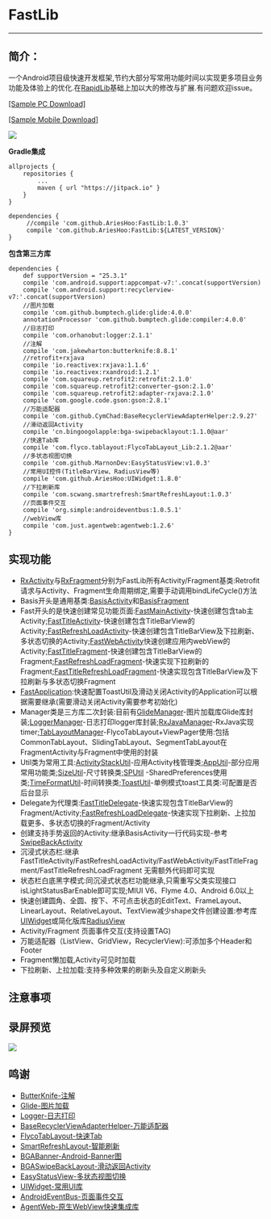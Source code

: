 # FastLib
--------------------------
## 简介：

一个Android项目级快速开发框架,节约大部分写常用功能时间以实现更多项目业务功能及体验上的优化.在[RapidLib](https://github.com/MarnoDev/RapidLib)基础上加以大的修改与扩展.有问题欢迎issue。

[[Sample PC Download]](https://github.com/AriesHoo/FastLib/blob/master/apk/sample.apk)

[[Sample Mobile Download]](http://fir.im/hju8)

![](https://github.com/AriesHoo/FastLib/blob/master/apk/qr.png)

**Gradle集成**

```
allprojects {
    repositories {
        ...
        maven { url "https://jitpack.io" }
    }
}
```

```
dependencies {
     //compile 'com.github.AriesHoo:FastLib:1.0.3'
     compile 'com.github.AriesHoo:FastLib:${LATEST_VERSION}'
}
```

**包含第三方库**

```
dependencies {
    def supportVersion = "25.3.1"
    compile 'com.android.support:appcompat-v7:'.concat(supportVersion)
    compile 'com.android.support:recyclerview-v7:'.concat(supportVersion)
    //图片加载
    compile 'com.github.bumptech.glide:glide:4.0.0'
    annotationProcessor 'com.github.bumptech.glide:compiler:4.0.0'
    //日志打印
    compile 'com.orhanobut:logger:2.1.1'
    //注解
    compile 'com.jakewharton:butterknife:8.8.1'
    //retrofit+rxjava
    compile 'io.reactivex:rxjava:1.1.6'
    compile 'io.reactivex:rxandroid:1.2.1'
    compile 'com.squareup.retrofit2:retrofit:2.1.0'
    compile 'com.squareup.retrofit2:converter-gson:2.1.0'
    compile 'com.squareup.retrofit2:adapter-rxjava:2.1.0'
    compile 'com.google.code.gson:gson:2.8.1'
    //万能适配器
    compile 'com.github.CymChad:BaseRecyclerViewAdapterHelper:2.9.27'
    //滑动返回Activity
    compile 'cn.bingoogolapple:bga-swipebacklayout:1.1.0@aar'
    //快速Tab库
    compile 'com.flyco.tablayout:FlycoTabLayout_Lib:2.1.2@aar'
    //多状态视图切换
    compile 'com.github.MarnonDev:EasyStatusView:v1.0.3'
    //常用UI控件(TitleBarView、RadiusView等)
    compile 'com.github.AriesHoo:UIWidget:1.8.0'
    //下拉刷新库
    compile 'com.scwang.smartrefresh:SmartRefreshLayout:1.0.3'
    //页面事件交互
    compile 'org.simple:androideventbus:1.0.5.1'
    //webView库
    compile 'com.just.agentweb:agentweb:1.2.6'
}
```

## 实现功能

* [RxActivity](https://github.com/AriesHoo/FastLib/blob/master/library/src/main/java/com/aries/library/fast/basis/RxActivity.java)与[RxFragment](https://github.com/AriesHoo/FastLib/blob/master/library/src/main/java/com/aries/library/fast/basis/RxFragment.java)分别为FastLib所有Activity/Fragment基类:Retrofit请求与Activity、Fragment生命周期绑定,需要手动调用bindLifeCycle()方法
* Basis开头是通用基类:[BasisActivity](https://github.com/AriesHoo/FastLib/blob/master/library/src/main/java/com/aries/library/fast/basis/BasisActivity.java)和[BasisFragment](https://github.com/AriesHoo/FastLib/blob/master/library/src/main/java/com/aries/library/fast/basis/BasisFragment.java)
* Fast开头的是快速创建常见功能页面:[FastMainActivity](https://github.com/AriesHoo/FastLib/blob/master/library/src/main/java/com/aries/library/fast/module/activity/FastMainActivity.java)-快速创建包含tab主Activity;[FastTitleActivity](https://github.com/AriesHoo/FastLib/blob/master/library/src/main/java/com/aries/library/fast/module/activity/FastTitleActivity.java)-快速创建包含TitleBarView的Activity;[FastRefreshLoadActivity](https://github.com/AriesHoo/FastLib/blob/master/library/src/main/java/com/aries/library/fast/module/activity/FastRefreshLoadActivity.java)-快速创建包含TitleBarView及下拉刷新、多状态切换的Activity;[FastWebActivity](https://github.com/AriesHoo/FastLib/blob/master/library/src/main/java/com/aries/library/fast/module/activity/FastWebActivity.java)快速创建应用内webView的Activity;[FastTitleFragment](https://github.com/AriesHoo/FastLib/blob/master/library/src/main/java/com/aries/library/fast/module/fragment/FastTitleFragment.java)-快速创建包含TitleBarView的Fragment;[FastRefreshLoadFragment](https://github.com/AriesHoo/FastLib/blob/master/library/src/main/java/com/aries/library/fast/module/fragment/FastRefreshLoadFragment.java)-快速实现下拉刷新的Fragment;[FastTitleRefreshLoadFragment](https://github.com/AriesHoo/FastLib/blob/master/library/src/main/java/com/aries/library/fast/module/fragment/FastTitleRefreshLoadFragment.java)-快速实现包含TitleBarView及下拉刷新与多状态切换Fragment
* [FastApplication](https://github.com/AriesHoo/FastLib/blob/master/library/src/main/java/com/aries/library/fast/FastApplication.java):快速配置ToastUtil及滑动关闭Activity的Application可以根据需要继承(需要滑动关闭Activity需要参考初始化)
* Manager类是三方库二次封装:目前有[GlideManager](https://github.com/AriesHoo/FastLib/blob/master/library/src/main/java/com/aries/library/fast/manager/GlideManager.java)-图片加载库Glide库封装;[LoggerManager](https://github.com/AriesHoo/FastLib/blob/master/library/src/main/java/com/aries/library/fast/manager/LoggerManager.java)-日志打印logger库封装;[RxJavaManager](https://github.com/AriesHoo/FastLib/blob/master/library/src/main/java/com/aries/library/fast/manager/RxJavaManager.java)-RxJava实现timer;[TabLayoutManager](https://github.com/AriesHoo/FastLib/blob/master/library/src/main/java/com/aries/library/fast/manager/TabLayoutManager.java)-FlycoTabLayout+ViewPager使用:包括CommonTabLayout、SlidingTabLayout、SegmentTabLayout在FragmentActivity与Fragment中使用的封装
* Util类为常用工具:[ActivityStackUtil](https://github.com/AriesHoo/FastLib/blob/master/library/src/main/java/com/aries/library/fast/util/ActivityStackUtil.java)-应用Activity栈管理类;[AppUtil](https://github.com/AriesHoo/FastLib/blob/master/library/src/main/java/com/aries/library/fast/util/AppUtil.java)-部分应用常用功能类;[SizeUtil](https://github.com/AriesHoo/FastLib/blob/master/library/src/main/java/com/aries/library/fast/util/SizeUtil.java)-尺寸转换类;[SPUtil](https://github.com/AriesHoo/FastLib/blob/master/library/src/main/java/com/aries/library/fast/util/SPUtil.java) -SharedPreferences使用类;[TimeFormatUtil](https://github.com/AriesHoo/FastLib/blob/master/library/src/main/java/com/aries/library/fast/util/TimeFormatUtil.java)-时间转换类;[ToastUtil](https://github.com/AriesHoo/FastLib/blob/master/library/src/main/java/com/aries/library/fast/util/ToastUtil.java)-单例模式toast工具类:可配置是否后台显示
* Delegate为代理类:[FastTitleDelegate](https://github.com/AriesHoo/FastLib/blob/master/library/src/main/java/com/aries/library/fast/delegate/FastTitleDelegate.java)-快速实现包含TitleBarView的Fragment/Activity;[FastRefreshLoadDelegate](https://github.com/AriesHoo/FastLib/blob/master/library/src/main/java/com/aries/library/fast/delegate/FastRefreshLoadDelegate.java)-快速实现下拉刷新、上拉加载更多、多状态切换的Fragment/Activity
* 创建支持手势返回的Activity:继承BasisActivity一行代码实现-参考[SwipeBackActivity](https://github.com/AriesHoo/FastLib/blob/master/app/src/main/java/com/aries/library/fast/demo/module/sample/SwipeBackActivity.java)
* 沉浸式状态栏:继承FastTitleActivity/FastRefreshLoadActivity/FastWebActivity/FastTitleFragment/FastTitleRefreshLoadFragment 无需额外代码即可实现
* 状态栏白底黑字模式:同沉浸式状态栏功能继承,只需重写父类实现接口isLightStatusBarEnable即可实现;MIUI V6、Flyme 4.0、Android 6.0以上
* 快速创建圆角、全圆、按下、不可点击状态的EditText、FrameLayout、LinearLayout、RelativeLayout、TextView减少shape文件创建设置:参考库[UIWidget](https://github.com/AriesHoo/UIWidget)或简化版库[RadiusView](https://github.com/AriesHoo/RadiusView)
* Activity/Fragment 页面事件交互(支持设置TAG)
* 万能适配器（ListView、GridView，RecyclerView):可添加多个Header和Footer
* Fragment懒加载,Activity可见时加载
* 下拉刷新、上拉加载:支持多种效果的刷新头及自定义刷新头

## 注意事项

## 录屏预览

![](https://github.com/AriesHoo/FastLib/blob/master/screenshot/00.gif)

## 鸣谢

* [ButterKnife-注解](https://github.com/JakeWharton/butterknife)
* [Glide-图片加载](https://github.com/bumptech/glide)
* [Logger-日志打印](https://github.com/orhanobut/logger)
* [BaseRecyclerViewAdapterHelper-万能适配器](https://github.com/CymChad/BaseRecyclerViewAdapterHelper)
* [FlycoTabLayout-快速Tab](https://github.com/H07000223/FlycoTabLayout)
* [SmartRefreshLayout-智能刷新](https://github.com/scwang90/SmartRefreshLayout)
* [BGABanner-Android-Banner图](https://github.com/bingoogolapple/BGABanner-Android)
* [BGASwipeBackLayout-滑动返回Activity](https://github.com/bingoogolapple/BGASwipeBackLayout-Android)
* [EasyStatusView-多状态视图切换](https://github.com/MarnoDev/EasyStatusView)
* [UIWidget-常用UI库](https://github.com/AriesHoo/UIWidget)
* [AndroidEventBus-页面事件交互](https://github.com/hehonghui/AndroidEventBus)
* [AgentWeb-原生WebView快速集成库](https://github.com/Justson/AgentWeb)




